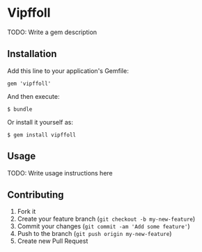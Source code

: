 # Vipffoll

TODO: Write a gem description

## Installation

Add this line to your application's Gemfile:

    gem 'vipffoll'

And then execute:

    $ bundle

Or install it yourself as:

    $ gem install vipffoll

## Usage

TODO: Write usage instructions here

## Contributing

1. Fork it
2. Create your feature branch (`git checkout -b my-new-feature`)
3. Commit your changes (`git commit -am 'Add some feature'`)
4. Push to the branch (`git push origin my-new-feature`)
5. Create new Pull Request
